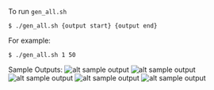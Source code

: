 To run `gen_all.sh`

```
$ ./gen_all.sh {output start} {output end}
```
For example:

```
$ ./gen_all.sh 1 50
```

Sample Outputs:
![alt sample output](https://github.com/kevin-ewing/city_blender_scripting/blob/master/sample_output/o1.png?raw=true)
![alt sample output](https://github.com/kevin-ewing/city_blender_scripting/blob/master/sample_output/o2.png?raw=true)
![alt sample output](https://github.com/kevin-ewing/city_blender_scripting/blob/master/sample_output/o3.png?raw=true)
![alt sample output](https://github.com/kevin-ewing/city_blender_scripting/blob/master/sample_output/o4.png?raw=true)
![alt sample output](https://github.com/kevin-ewing/city_blender_scripting/blob/master/sample_output/o5.png?raw=true)